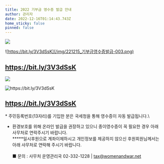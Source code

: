 ```yaml
---
title: 2022 기부금 영수증 발급 안내
author: 관리자
date: 2022-12-16T01:14:43.743Z
home_sticky: false
pinned: false
---
```

![](/img/e1.2_기부금-발급-안내-5-_이미지_연대운동국_백지윤_221215_최종_한시.png)

![https://bit.ly/3V3dSsK](/img/221215_기부금영수증발급-003.png)

## <https://bit.ly/3V3dSsK>

![](/img/e1.2_기부금-발급-안내-3-_이미지_연대운동국_백지윤_221215_최종_한시.png)

![<https://bit.ly/3V3dSsK>](/img/221215_기부금영수증발급-006.png)

## <https://bit.ly/3V3dSsK>

\* 주민등록번호(13자리)를 기입한 분은 국세청을 통해 영수증이 자동 발급됩니다.\

* 환경보호를 위해 온라인 발급을 권장하고 있으니 종이영수증이 꼭 필요한 경우 아래 사무처로 연락주시기 바랍니다.\
  **\***일시후원으로 계좌이체하시고 개인정보를 제공하지 않으신 후원회원님께서는 아래 사무처로 연락해 주시기 바랍니다.\
  \
  ■ 문의 : 사무처 운영관리국 02-332-1228 | tax@womenandwar.net